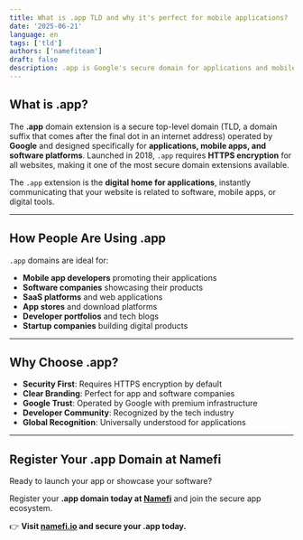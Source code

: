 ```yaml
---
title: What is .app TLD and why it's perfect for mobile applications?
date: '2025-06-21'
language: en
tags: ['tld']
authors: ['namefiteam']
draft: false
description: .app is Google's secure domain for applications and mobile apps. Learn why it's the premier choice for app developers and software companies.
---
```


## **What is .app?**

The **.app** domain extension is a secure top-level domain (TLD, a domain suffix that comes after the final dot in an internet address) operated by **Google** and designed specifically for **applications, mobile apps, and software platforms**. Launched in 2018, `.app` requires **HTTPS encryption** for all websites, making it one of the most secure domain extensions available.

The `.app` extension is the **digital home for applications**, instantly communicating that your website is related to software, mobile apps, or digital tools.

---

## **How People Are Using .app**

`.app` domains are ideal for:

* **Mobile app developers** promoting their applications
* **Software companies** showcasing their products
* **SaaS platforms** and web applications
* **App stores** and download platforms
* **Developer portfolios** and tech blogs
* **Startup companies** building digital products

---

## **Why Choose .app?**

* **Security First**: Requires HTTPS encryption by default
* **Clear Branding**: Perfect for app and software companies
* **Google Trust**: Operated by Google with premium infrastructure
* **Developer Community**: Recognized by the tech industry
* **Global Recognition**: Universally understood for applications

---

## **Register Your .app Domain at Namefi**

Ready to launch your app or showcase your software?

Register your **.app domain today at [Namefi](https://namefi.io)** and join the secure app ecosystem.

👉 **Visit [namefi.io](https://namefi.io) and secure your .app today.**